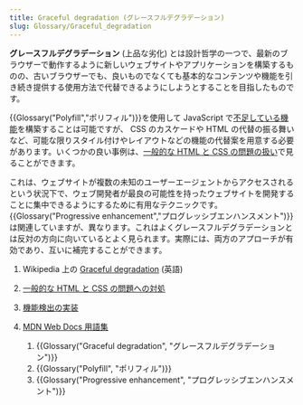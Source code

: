 ```yaml
---
title: Graceful degradation (グレースフルデグラデーション)
slug: Glossary/Graceful_degradation
---
```


**グレースフルデグラデーション** (上品な劣化) とは設計哲学の一つで、最新のブラウザーで動作するように新しいウェブサイトやアプリケーションを構築するものの、古いブラウザーでも、良いものでなくても基本的なコンテンツや機能を引き続き提供する使用方法で代替できるようにしようとすることを目指したものです。

{{Glossary("Polyfill","ポリフィル")}}を使用して JavaScript で[不足している機能](/ja/docs/Learn/Tools_and_testing/Cross_browser_testing/Feature_detection)を構築することは可能ですが、 CSS のカスケードや HTML の代替の振る舞いなど、可能な限りスタイル付けやレイアウトなどの機能の代替案を用意する必要があります。いくつかの良い事例は、[一般的な HTML と CSS の問題の扱い](/ja/docs/Learn/Tools_and_testing/Cross_browser_testing/HTML_and_CSS)で見ることができます。

これは、ウェブサイトが複数の未知のユーザーエージェントからアクセスされるという状況下で、ウェブ開発者が最良の可能性を持ったウェブサイトを開発することに集中できるようにするために有用なテクニックです。{{Glossary("Progressive enhancement","プログレッシブエンハンスメント")}}は関連していますが、異なります。これはよくグレースフルデグラデーションとは反対の方向に向いているとよく見られます。実際には、両方のアプローチが有効であり、互いに補完することができます。

1. Wikipedia 上の [Graceful degradation](https://en.wikipedia.org/wiki/Graceful_degradation) (英語)
2. [一般的な HTML と CSS の問題への対処](/ja/docs/Learn/Tools_and_testing/Cross_browser_testing/HTML_and_CSS)
3. [機能検出の実装](/ja/docs/Learn/Tools_and_testing/Cross_browser_testing/Feature_detection)
4. [MDN Web Docs 用語集](/ja/docs/Glossary)

   1. {{Glossary("Graceful degradation", "グレースフルデグラデーション")}}
   2. {{Glossary("Polyfill", "ポリフィル")}}
   3. {{Glossary("Progressive enhancement", "プログレッシブエンハンスメント")}}
